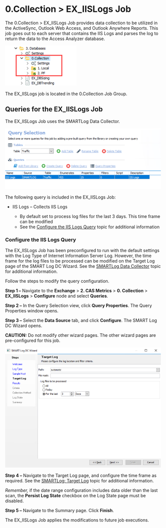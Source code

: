 # 0.Collection > EX\_IISLogs Job

The 0.Collection > EX\_IISLogs Job provides data collection to be utilized in the ActiveSync, Outlook Web Access, and Outlook Anywhere Reports. This job goes out to each server that contains the IIS Logs and parses the log to return the data to the Access Analyzer database.

![0.Collection > EX_IISLogs Job in the Jobs Tree](/static/img/product_docs/accessanalyzer/accessanalyzer/enterpriseauditor/solutions/exchange/databases/collection/collectionjobstree.png)

The EX\_IISLogs job is located in the 0.Collection Job Group.

## Queries for the EX\_IISLogs Job

The EX\_IISLogs Job uses the SMARTLog Data Collector.

![Queries for the EX_IISLogs Job](/static/img/product_docs/accessanalyzer/accessanalyzer/enterpriseauditor/solutions/exchange/casmetrics/iislogsquery.png)

The following query is included in the EX\_IISLogs Job:

- IIS Logs – Collects IIS Logs

  - By default set to process log files for the last 3 days. This time frame can be modified
  - See the [Configure the IIS Logs Query](#Configure-the-IIS-Logs-Query) topic for additional information

### Configure the IIS Logs Query

The EX\_IISLogs Job has been preconfigured to run with the default settings with the Log Type of Internet Information Server Log. However, the time frame for the log files to be processed can be modified on the Target Log page of the SMART Log DC Wizard. See the [SMARTLog Data Collector](/docs/product_docs/accessanalyzer/accessanalyzer/enterpriseauditor/admin/datacollector/smartlog/overview.md) topic for additional information.

Follow the steps to modify the query configuration.

__Step 1 –__ Navigate to the __Exchange__ > __2. CAS Metrics__ > __0. Collection__ > __EX\_IISLogs__ > __Configure__ node and select __Queries__.

__Step 2 –__ In the Query Selection view, click __Query Properties__. The Query Properties window opens.

__Step 3 –__ Select the __Data Source__ tab, and click __Configure__. The SMART Log DC Wizard opens.

__CAUTION:__ Do not modify other wizard pages. The other wizard pages are pre-configured for this job.

![SMART Log DC Wizard Target Log page](/static/img/product_docs/accessanalyzer/accessanalyzer/enterpriseauditor/solutions/exchange/casmetrics/smartlogdctargetlog.png)

__Step 4 –__ Navigate to the Target Log page, and configure the time frame as required. See the [SMARTLog: Target Log](/docs/product_docs/accessanalyzer/accessanalyzer/enterpriseauditor/admin/datacollector/smartlog/targetlog.md) topic for additional information.

_Remember,_  if the date range configuration includes data older than the last scan, the __Persist Log State__ checkbox on the Log State page must be disabled.

__Step 5 –__ Navigate to the Summary page. Click __Finish__.

The EX\_IISLogs Job applies the modifications to future job executions.
